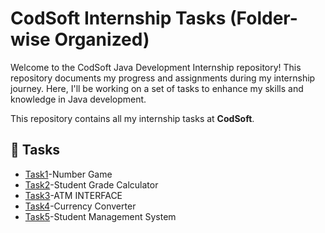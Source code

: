 # CodSoft Internship Tasks (Folder-wise Organized)
Welcome to the CodSoft Java Development Internship repository! This repository documents my progress and assignments during my internship journey. Here, I'll be working on a set of tasks to enhance my skills and knowledge in Java development.

This repository contains all my internship tasks at **CodSoft**.

## 📂 Tasks
- [Task1](./Task1/Number_Game.java)-Number Game
- [Task2](./Task2/Student_Grade_Calculator.java)-Student Grade Calculator
- [Task3](./Task3/ATM_INTERFACE.java)-ATM INTERFACE
- [Task4](./Task4/Currency_Converter.java)-Currency Converter
- [Task5](./Task5/Student_Management_System.java)-Student Management System
